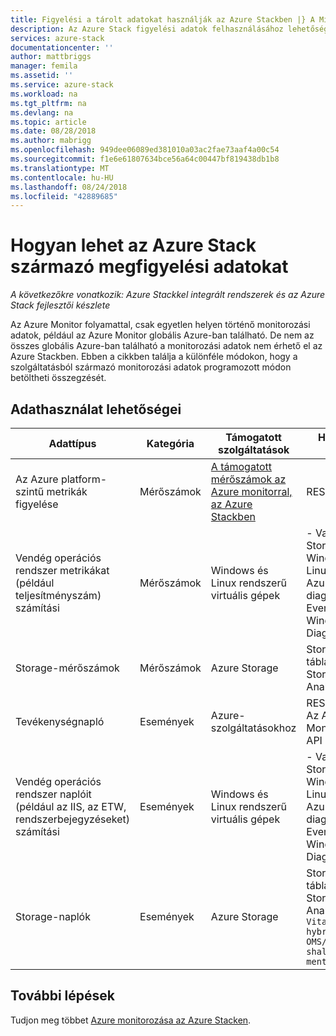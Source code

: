```yaml
---
title: Figyelési a tárolt adatokat használják az Azure Stackben |} A Microsoft Docs
description: Az Azure Stack figyelési adatok felhasználásához lehetőségek ismertetése.
services: azure-stack
documentationcenter: ''
author: mattbriggs
manager: femila
ms.assetid: ''
ms.service: azure-stack
ms.workload: na
ms.tgt_pltfrm: na
ms.devlang: na
ms.topic: article
ms.date: 08/28/2018
ms.author: mabrigg
ms.openlocfilehash: 949dee06089ed381010a03ac2fae73aaf4a00c54
ms.sourcegitcommit: f1e6e61807634bce56a64c00447bf819438db1b8
ms.translationtype: MT
ms.contentlocale: hu-HU
ms.lasthandoff: 08/24/2018
ms.locfileid: "42889685"
---
```

# <a name="how-to-consume-monitoring-data-from-azure-stack"></a>Hogyan lehet az Azure Stack származó megfigyelési adatokat

*A következőkre vonatkozik: Azure Stackkel integrált rendszerek és az Azure Stack fejlesztői készlete*

Az Azure Monitor folyamattal, csak egyetlen helyen történő monitorozási adatok, például az Azure Monitor globális Azure-ban található. De nem az összes globális Azure-ban található a monitorozási adatok nem érhető el az Azure Stackben. Ebben a cikkben találja a különféle módokon, hogy a szolgáltatásból származó monitorozási adatok programozott módon betöltheti összegzését.
 
## <a name="options-for-data-consumption"></a>Adathasználat lehetőségei

| Adattípus | Kategória | Támogatott szolgáltatások | Hozzáférési módok |
|-------------------------------------------------------------|----------|------------------------------------------------------------------------|----------------------------------------------------------------------------------------------------|
| Az Azure platform-szintű metrikák figyelése | Mérőszámok | [A támogatott mérőszámok az Azure monitorral, az Azure Stackben](azure-stack-metrics-supported.md) | REST API |
| Vendég operációs rendszer metrikákat (például teljesítményszám) számítási | Mérőszámok | Windows és Linux rendszerű virtuális gépek | - Vagy blob Storage-táblába:<br>Windows vagy Linux rendszerű Azure-diagnosztika <br>Event Hubs:<br>Windows Azure Diagnostics |
| Storage-mérőszámok | Mérőszámok | Azure Storage | Storage-táblához:<br>Storage Analytics |
| Tevékenységnapló | Események | Azure-szolgáltatásokhoz | REST API:<br>Az Azure Monitor Event API |
| Vendég operációs rendszer naplóit (például az IIS, az ETW, rendszerbejegyzéseket) számítási | Események | Windows és Linux rendszerű virtuális gépek | - Vagy blob Storage-táblába:<br>Windows vagy Linux rendszerű Azure-diagnosztika <br>Event Hubs:<br>Windows Azure Diagnostics |
| Storage-naplók | Események | Azure Storage | Storage-táblához:<br>Storage Analytics<br>`Vita: how about hybrid OMS/AppInsights, shall we mention?` |

## <a name="next-steps"></a>További lépések

Tudjon meg többet [Azure monitorozása az Azure Stacken](azure-stack-metrics-azure-data.md).